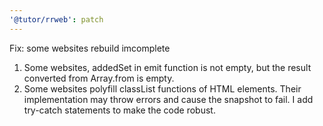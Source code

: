 ```yaml
---
'@tutor/rrweb': patch
---
```


Fix: some websites rebuild imcomplete

1. Some websites, addedSet in emit function is not empty, but the result converted from Array.from is empty.
2. Some websites polyfill classList functions of HTML elements. Their implementation may throw errors and cause the snapshot to fail. I add try-catch statements to make the code robust.
